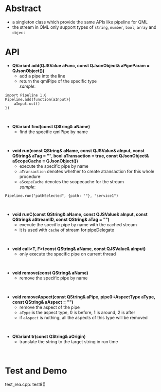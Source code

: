 # Abstract
* a singleton class which provide the same APIs like pipeline for QML  
* the stream in QML only support types of `string`, `number`, `bool`, `array` and `object`  

# API
* **QVariant add(QJSValue aFunc, const QJsonObject& aPipeParam = QJsonObject())**  
    - add a pipe into the line  
    - return the qmlPipe of the specific type  
_sample_:  
```
import Pipeline 1.0
Pipeline.add(function(aInput){
    aInput.out()
})
```  
</br>

* **QVariant find(const QString& aName)**  
    - find the specific qmlPipe by name  
</br>

* **void run(const QString& aName, const QJSValue& aInput, const QString& aTag = "", bool aTransaction = true, const QJsonObject& aScopeCache = QJsonObject())**  
    - execute the specific pipe by name  
    - `aTransaction` denotes whether to create atransaction for this whole procedure  
    - `aScopeCache` denotes the scopecache for the stream  
_sample_:
```
Pipeline.run("pathSelected", {path: ""}, "service1")
```  
</br>

* **void runC(const QString& aName, const QJSValue& aInput, const QString& aStreamID, const QString& aTag = "")**  
    - execute the specific pipe by name with the cached stream  
    - it is used with `cache` of stream for pipeDelegate  
</br>

* **void call<T, F\>(const QString& aName, const QJSValue& aInput)**  
    - only execute the specific pipe on current thread  
</br>

* **void remove(const QString& aName)**  
    - remove the specific pipe by name  
</br>

* **void removeAspect(const QString& aPipe, pipe0::AspectType aType, const QString& aAspect = "")**  
    - remove the aspect of the pipe  
    - `aType` is the aspect type, 0 is before, 1 is around, 2 is after  
    - if `aAspect` is nothing, all the aspects of this type will be removed  
</br>

* **QVariant tr(const QString& aOrigin)**  
    - translate the string to the target string in run time  
</br>

# Test and Demo
test_rea.cpp: test8()